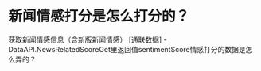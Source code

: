 # 新闻情感打分是怎么打分的？

获取新闻情感信息（含新版新闻情感）
[通联数据] - DataAPI.NewsRelatedScoreGet里返回值sentimentScore情感打分的数据是怎么弄的？